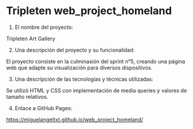# Tripleten web_project_homeland

1. El nombre del proyecto: 

Tripleten Art Gallery

2. Una descripción del proyecto y su funcionalidad:

El proyecto consiste en la culminasión del sprint n°5, creando una página web que adapte su visualización para diversos dispositivos.

3. Una descripción de las tecnologías y técnicas utilizadas:

Se utilizó HTML y CSS con implementación de media queries y valores de tamaño relativos.

4. Enlace a GitHub Pages:

https://miguelangeltxt.github.io/web_project_homeland/  